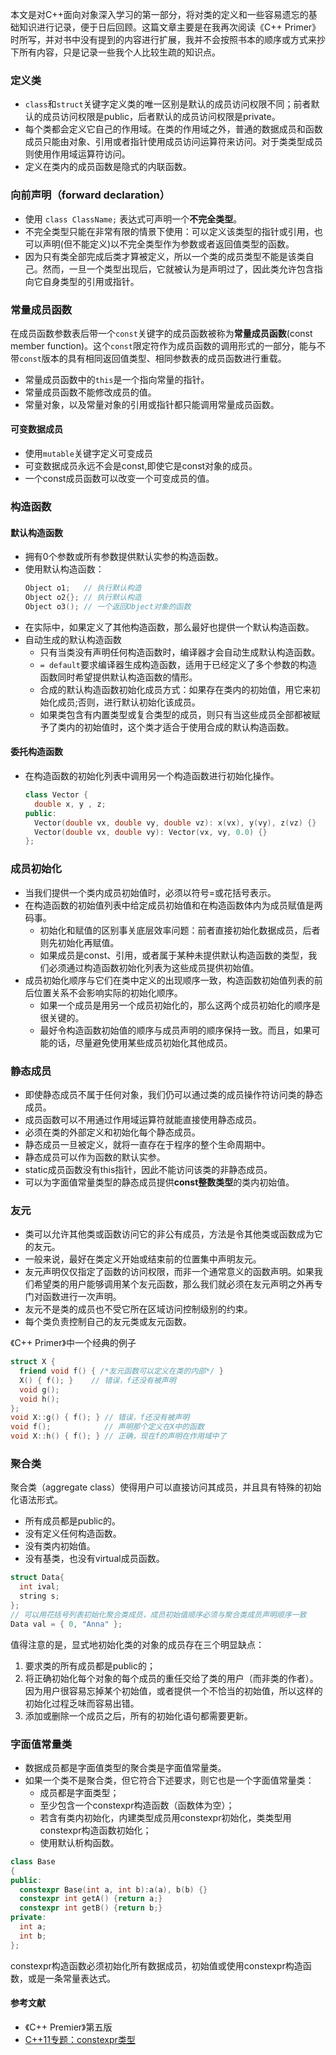 本文是对C++面向对象深入学习的第一部分，将对类的定义和一些容易遗忘的基础知识进行记录，便于日后回顾。这篇文章主要是在我再次阅读《C++ Primer》时所写，并对书中没有提到的内容进行扩展，我并不会按照书本的顺序或方式来抄下所有内容，只是记录一些我个人比较生疏的知识点。
<!-- more -->

### 定义类
* `class`和`struct`关键字定义类的唯一区别是默认的成员访问权限不同；前者默认的成员访问权限是public，后者默认的成员访问权限是private。
* 每个类都会定义它自己的作用域。在类的作用域之外，普通的数据成员和函数成员只能由对象、引用或者指针使用成员访问运算符来访问。对于类类型成员则使用作用域运算符访问。
* 定义在类内的成员函数是隐式的内联函数。

### 向前声明（forward declaration）
* 使用 `class ClassName;` 表达式可声明一个**不完全类型**。
* 不完全类型只能在非常有限的情景下使用：可以定义该类型的指针或引用，也可以声明(但不能定义)以不完全类型作为参数或者返回值类型的函数。
* 因为只有类全部完成后类才算被定义，所以一个类的成员类型不能是该类自己。然而，一旦一个类型出现后，它就被认为是声明过了，因此类允许包含指向它自身类型的引用或指针。

### 常量成员函数
在成员函数参数表后带一个`const`关键字的成员函数被称为**常量成员函数**(const member function)。这个`const`限定符作为成员函数的调用形式的一部分，能与不带`const`版本的具有相同返回值类型、相同参数表的成员函数进行重载。
* 常量成员函数中的`this`是一个指向常量的指针。
* 常量成员函数不能修改成员的值。
* 常量对象，以及常量对象的引用或指针都只能调用常量成员函数。

#### 可变数据成员
* 使用`mutable`关键字定义可变成员
* 可变数据成员永远不会是const,即使它是const对象的成员。
* 一个const成员函数可以改变一个可变成员的值。

### 构造函数
#### 默认构造函数
* 拥有0个参数或所有参数提供默认实参的构造函数。
* 使用默认构造函数：
  ```c++
  Object o1;   // 执行默认构造
  Object o2{}; // 执行默认构造
  Object o3(); // 一个返回Object对象的函数
  ```
* 在实际中，如果定义了其他构造函数，那么最好也提供一个默认构造函数。
* 自动生成的默认构造函数
  * 只有当类没有声明任何构造函数时，编译器才会自动生成默认构造函数。
  * `= default`要求编译器生成构造函数，适用于已经定义了多个参数的构造函数同时希望提供默认构造函数的情形。
  * 合成的默认构造函数初始化成员方式：如果存在类内的初始值，用它来初始化成员;否则，进行默认初始化该成员。
  * 如果类包含有内置类型或复合类型的成员，则只有当这些成员全部都被赋予了类内的初始值时，这个类才适合于使用合成的默认构造函数。

#### 委托构造函数
* 在构造函数的初始化列表中调用另一个构造函数进行初始化操作。
  ```c++
  class Vector {
    double x, y , z;
  public:
    Vector(double vx, double vy, double vz): x(vx), y(vy), z(vz) {}
    Vector(double vx, double vy): Vector(vx, vy, 0.0) {}
  };
  ```

### 成员初始化
* 当我们提供一个类内成员初始值时，必须以符号=或花括号表示。
* 在构造函数的初始值列表中给定成员初始值和在构造函数体内为成员赋值是两码事。
  * 初始化和赋值的区别事关底层效率问题：前者直接初始化数据成员，后者则先初始化再赋值。
  * 如果成员是const、引用，或者属于某种未提供默认构造函数的类型，我们必须通过构造函数初始化列表为这些成员提供初始值。
* 成员初始化顺序与它们在类中定义的出现顺序一致，构造函数初始值列表的前后位置关系不会影响实际的初始化顺序。
  * 如果一个成员是用另一个成员初始化的，那么这两个成员初始化的顺序是很关键的。
  * 最好令构造函数初始值的顺序与成员声明的顺序保持一致。而且，如果可能的话，尽量避免使用某些成员初始化其他成员。

### 静态成员
* 即使静态成员不属于任何对象，我们仍可以通过类的成员操作符访问类的静态成员。
* 成员函数可以不用通过作用域运算符就能直接使用静态成员。
* 必须在类的外部定义和初始化每个静态成员。
* 静态成员一旦被定义，就将一直存在于程序的整个生命周期中。
* 静态成员可以作为函数的默认实参。
* static成员函数没有this指针，因此不能访问该类的非静态成员。
* 可以为字面值常量类型的静态成员提供**const整数类型**的类内初始值。


### 友元
* 类可以允许其他类或函数访问它的非公有成员，方法是令其他类或函数成为它的友元。
* 一般来说，最好在类定义开始或结束前的位置集中声明友元。
 * 友元声明仅仅指定了函数的访问权限，而非一个通常意义的函数声明。如果我们希望类的用户能够调用某个友元函数，那么我们就必须在友元声明之外再专门对函数进行一次声明。
* 友元不是类的成员也不受它所在区域访问控制级别的约束。
* 每个类负责控制自己的友元类或友元函数。

《C++ Primer》中一个经典的例子
```c++
struct X {
  friend void f() { /*友元函数可以定义在类的内部*/ }
  X() { f(); }    // 错误，f还没有被声明
  void g();
  void h();
};
void X::g() { f(); } // 错误，f还没有被声明
void f();            // 声明那个定义在X中的函数
void X::h() { f(); } // 正确，现在f的声明在作用域中了
```

### 聚合类
聚合类（aggregate class）使得用户可以直接访问其成员，并且具有特殊的初始化语法形式。
* 所有成员都是public的。
* 没有定义任何构造函数。
* 没有类内初始值。
* 没有基类，也没有virtual成员函数。

```c++
struct Data{
  int ival;
  string s;
};
// 可以用花括号列表初始化聚合类成员，成员初始值顺序必须与聚合类成员声明顺序一致
Data val = { 0, "Anna" };
```

值得注意的是，显式地初始化类的对象的成员存在三个明显缺点：
1. 要求类的所有成员都是public的；
2. 将正确初始化每个对象的每个成员的重任交给了类的用户（而非类的作者）。因为用户很容易忘掉某个初始值，或者提供一个不恰当的初始值，所以这样的初始化过程乏味而容易出错。
3. 添加或删除一个成员之后，所有的初始化语句都需要更新。

### 字面值常量类
* 数据成员都是字面值类型的聚合类是字面值常量类。
* 如果一个类不是聚合类，但它符合下述要求，则它也是一个字面值常量类：
  * 成员都是字面类型；
  * 至少包含一个constexpr构造函数（函数体为空）；
  * 若含有类内初始化，内建类型成员用constexpr初始化，类类型用constexpr构造函数初始化；
  * 使用默认析构函数。

```c++
class Base
{
public:
  constexpr Base(int a, int b):a(a), b(b) {}
  constexpr int getA() {return a;}
  constexpr int getB() {return b;}
private:
  int a;
  int b;
};
```

<!-- class="alert alert-success" -->
constexpr构造函数必须初始化所有数据成员，初始值或使用constexpr构造函数，或是一条常量表达式。
<!-- endclass -->

#### 参考文献
* 《C++ Premier》第五版
* [C++11专题：constexpr类型](http://particle128.com/posts/2015/04/constexpr.html)
